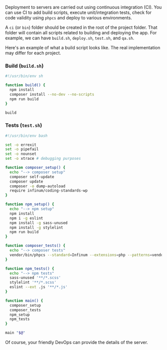Deployment to servers are carried out using continuous integration (CI). You can use CI to add build scripts, execute unit/integration tests, check for code validity using `phpcs` and deploy to various environments.

A `ci` (or `bin`) folder should be created in the root of the project folder. That folder will contain all scripts related to building and deploying the app. For example, we can have `build.sh`, `deploy.sh`, `test.sh`, and `qa.sh`.

Here's an example of what a build script looks like. The real implementation may differ for each project.

### Build (`build.sh`)

```bash
#!/usr/bin/env sh

function build() {
  npm install
  composer install --no-dev --no-scripts
  npm run build
}

build
```

### Tests (`test.sh`)

```bash
#!/usr/bin/env bash

set -o errexit
set -o pipefail
set -o nounset
set -o xtrace # debugging purposes

function composer_setup() {
  echo "--> composer setup"
  composer self-update
  composer update
  composer -o dump-autoload
  require infinum/coding-standards-wp
}

function npm_setup() {
  echo "--> npm setup"
  npm install
  npm i -g eslint
  npm install -g sass-unused
  npm install -g stylelint
  npm run build
}

function composer_tests() {
  echo "--> composer tests"
  vendor/bin/phpcs --standard=Infinum --extensions=php --patterns=vendor,tests --processes=4 .
}

function npm_tests() {
  echo "--> npm tests"
  sass-unused '**/*.scss'
  stylelint '**/*.scss'
  eslint --ext .js '**/*.js'
}

function main() {
  composer_setup
  composer_tests
  npm_setup
  npm_tests
}

main "$@"
```

Of course, your friendly DevOps can provide the details of the server.
